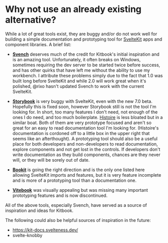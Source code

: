 # Why not use an already existing alternative?

While a lot of great tools exist, they are buggy and/or do not work well for building a simple documentation and prototyping tool for [SvelteKit](https://kit.svelte.dev/) apps and component libraries. A brief list:

- **[Svench](https://svench-docs.vercel.app/)** deserves much of the credit for Kitbook's initial inspiration and is an amazing tool. Unfortunately, it often breaks on Windows, sometimes requiring the dev server to be started twice before success, and has other quirks that have left me without the ability to use my workbench. I attribute these problems simply due to the fact that 1.0 was built long before SvelteKit and while 2.0 will work great when it's polished, @rixo hasn't updated Svench to work with the current SvelteKit.

- **[Storybook](https://codingcat.dev/tutorial/integrating-storybook-with-sveltekit)** is very buggy with SvelteKit, even with the new 7.0 beta. Hopefully this is fixed soon, however Storybook still is not the tool I'm looking for. In short, too many features I don't need, not enough of the ones I do need, and too much boilerplate. [Histoire](https://histoire.dev/) is less bloated but in a similar boat. Both of them are very prototype focused and aren't so great for an easy to read documentation tool I'm looking for. (Histoire's documentation is cordoned off to a little box in the upper right that seems like an afterthought). A prototyping tool should also be a useful place for both developers and non-developers to read documentation, explore components and not get lost in the controls. If developers don't write documentation as they build components, chances are they never will, or they will be sorely out of date.

- **[Bookit](https://bookit.leveluptutorials.com/)** is going the right direction and is the only one listed here allowing SvelteKit imports and features, but it is very feature incomplete and is more of a prototyping tool than a documentation one.

- **[Vitebook](https://vitebook.dev/)** was visually appealing but was missing many important prototyping features and is now discontinued.

All of the above tools, especially Svench, have served as a source of inspiration and ideas for Kitbook.

The following could also be helpful sources of inspiration in the future:
- https://kit-docs.svelteness.dev/
- svelte-knobby